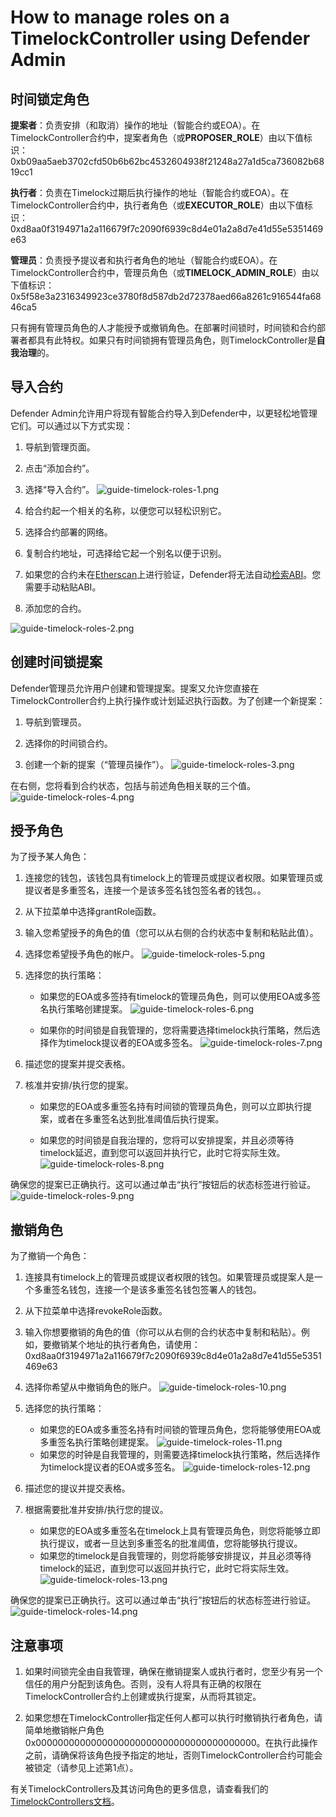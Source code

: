 # How to manage roles on a TimelockController using Defender Admin
## 时间锁定角色
**提案者**：负责安排（和取消）操作的地址（智能合约或EOA）。在TimelockController合约中，提案者角色（或**PROPOSER_ROLE**）由以下值标识：0xb09aa5aeb3702cfd50b6b62bc4532604938f21248a27a1d5ca736082b6819cc1

**执行者**：负责在Timelock过期后执行操作的地址（智能合约或EOA）。在TimelockController合约中，执行者角色（或**EXECUTOR_ROLE**）由以下值标识：0xd8aa0f3194971a2a116679f7c2090f6939c8d4e01a2a8d7e41d55e5351469e63

**管理员**：负责授予提议者和执行者角色的地址（智能合约或EOA）。在TimelockController合约中，管理员角色（或**TIMELOCK_ADMIN_ROLE**）由以下值标识：0x5f58e3a2316349923ce3780f8d587db2d72378aed66a8261c916544fa6846ca5

只有拥有管理员角色的人才能授予或撤销角色。在部署时间锁时，时间锁和合约部署者都具有此特权。如果只有时间锁拥有管理员角色，则TimelockController是**自我治理**的。

## 导入合约
Defender Admin允许用户将现有智能合约导入到Defender中，以更轻松地管理它们。可以通过以下方式实现：
1. 导航到管理页面。

2. 点击“添加合约”。

3. 选择“导入合约”。
![guide-timelock-roles-1.png](img/guide-timelock-roles-1.png)
4. 给合约起一个相关的名称，以便您可以轻松识别它。

5. 选择合约部署的网络。

6. 复制合约地址，可选择给它起一个别名以便于识别。

7. 如果您的合约未在[Etherscan](https://etherscan.io/)上进行验证，Defender将无法自动[检索ABI](https://gist.github.com/mverzilli/a35ab1b5bd7039167cc9270e9fd60632)。您需要手动粘贴ABI。

8. 添加您的合约。

![guide-timelock-roles-2.png](img/guide-timelock-roles-2.png)

## 创建时间锁提案
Defender管理员允许用户创建和管理提案。提案又允许您直接在TimelockController合约上执行操作或计划延迟执行函数。为了创建一个新提案：

1. 导航到管理员。

2. 选择你的时间锁合约。

3. 创建一个新的提案（“管理员操作”）。
![guide-timelock-roles-3.png](img/guide-timelock-roles-3.png)

在右侧，您将看到合约状态，包括与前述角色相关联的三个值。
![guide-timelock-roles-4.png](img/guide-timelock-roles-4.png)

## 授予角色
为了授予某人角色：

1. 连接您的钱包，该钱包具有timelock上的管理员或提议者权限。如果管理员或提议者是多重签名，连接一个是该多签名钱包签名者的钱包。。

2. 从下拉菜单中选择grantRole函数。

3. 输入您希望授予的角色的值（您可以从右侧的合约状态中复制和粘贴此值）。

4. 选择您希望授予角色的帐户。
![guide-timelock-roles-5.png](img/guide-timelock-roles-5.png)
5. 选择您的执行策略：
   * 如果您的EOA或多签持有timelock的管理员角色，则可以使用EOA或多签名执行策略创建提案。
![guide-timelock-roles-6.png](img/guide-timelock-roles-6.png)

   * 如果你的时间锁是自我管理的，您将需要选择timelock执行策略，然后选择作为timelock提议者的EOA或多签名。
![guide-timelock-roles-7.png](img/guide-timelock-roles-7.png)
6. 描述您的提案并提交表格。

7. 核准并安排/执行您的提案。

    * 如果您的EOA或多重签名持有时间锁的管理员角色，则可以立即执行提案，或者在多重签名达到批准阈值后执行提案。

    * 如果您的时间锁是自我治理的，您将可以安排提案，并且必须等待timelock延迟，直到您可以返回并执行它，此时它将实际生效。
![guide-timelock-roles-8.png](img/guide-timelock-roles-8.png)

确保您的提案已正确执行。这可以通过单击“执行”按钮后的状态标签进行验证。
![guide-timelock-roles-9.png](img/guide-timelock-roles-9.png)

## 撤销角色
为了撤销一个角色：

1. 连接具有timelock上的管理员或提议者权限的钱包。如果管理员或提案人是一个多重签名钱包，连接一个是该多重签名钱包签署人的钱包。

2. 从下拉菜单中选择revokeRole函数。

3. 输入你想要撤销的角色的值（你可以从右侧的合约状态中复制和粘贴）。例如，要撤销某个地址的执行者角色，请使用：0xd8aa0f3194971a2a116679f7c2090f6939c8d4e01a2a8d7e41d55e5351469e63

4. 选择你希望从中撤销角色的账户。
![guide-timelock-roles-10.png](img/guide-timelock-roles-10.png)
5. 选择您的执行策略：
    * 如果您的EOA或多重签名持有时间锁的管理员角色，您将能够使用EOA或多重签名执行策略创建提案。
![guide-timelock-roles-11.png](img/guide-timelock-roles-11.png)
    * 如果您的时钟是自我管理的，则需要选择timelock执行策略，然后选择作为timelock提议者的EOA或多签名。
![guide-timelock-roles-12.png](img/guide-timelock-roles-12.png)
1. 描述您的提议并提交表格。

2. 根据需要批准并安排/执行您的提议。
    * 如果您的EOA或多重签名在timelock上具有管理员角色，则您将能够立即执行提议，或者一旦达到多重签名的批准阈值，您将能够执行提议。
    * 如果您的timelock是自我管理的，则您将能够安排提议，并且必须等待timelock的延迟，直到您可以返回并执行它，此时它将实际生效。
![guide-timelock-roles-13.png](img/guide-timelock-roles-13.png)

确保您的提案已正确执行。这可以通过单击“执行”按钮后的状态标签进行验证。
![guide-timelock-roles-14.png](img/guide-timelock-roles-14.png)

## 注意事项
1. 如果时间锁完全由自我管理，确保在撤销提案人或执行者时，您至少有另一个信任的用户分配到该角色。否则，没有人将具有正确的权限在TimelockController合约上创建或执行提案，从而将其锁定。

2. 如果您想在TimelockController指定任何人都可以执行时撤销执行者角色，请简单地撤销帐户角色0x0000000000000000000000000000000000000000。在执行此操作之前，请确保将该角色授予指定的地址，否则TimelockController合约可能会被锁定（请参见上述第1点）。

有关TimelockControllers及其访问角色的更多信息，请查看我们的[TimelockControllers文档](../../../Contracts/Contracts.4.x/API/Governance.md)。